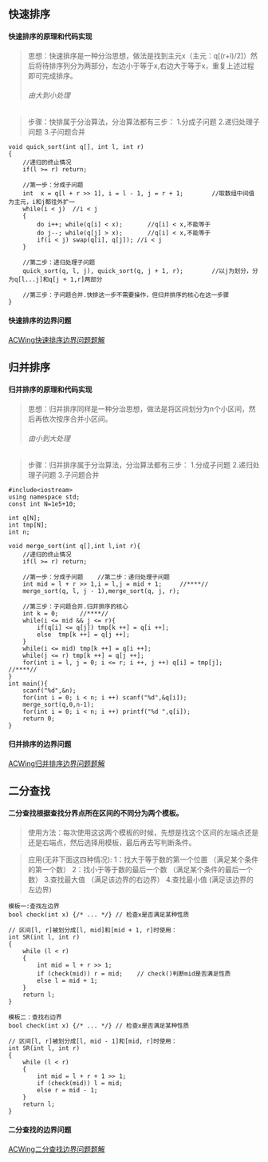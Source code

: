 ## 快速排序
#### 快速排序的原理和代码实现
>思想：快速排序是一种分治思想，做法是找到主元x（主元：q[(r+l)/2]）然后将待排序列分为两部分，左边小于等于x,右边大于等于x，重复上述过程即可完成排序。
>###### 由大到小处理

>步骤：快排属于分治算法，分治算法都有三步：
1.分成子问题
2.递归处理子问题
3.子问题合并

```
void quick_sort(int q[], int l, int r)
{
    //递归的终止情况
    if(l >= r) return;

    //第一步：分成子问题
    int  x = q[l + r >> 1], i = l - 1, j = r + 1;        //取数组中间值为主元，i和j都往外扩一
    while(i < j)  //i < j
    {
        do i++; while(q[i] < x);       //q[i] < x,不能等于
        do j--; while(q[j] > x);       //q[i] < x,不能等于
        if(i < j) swap(q[i], q[j]); //i < j
    }

    //第二步：递归处理子问题
    quick_sort(q, l, j), quick_sort(q, j + 1, r);        //以j为划分，分为q[l...j]和q[j + 1,r]两部分

    //第三步：子问题合并.快排这一步不需要操作，但归并排序的核心在这一步骤
}
```

#### 快速排序的边界问题
[ACWing快速排序边界问题题解](https://www.acwing.com/solution/content/16777/)

## 归并排序
#### 归并排序的原理和代码实现
>思想：归并排序同样是一种分治思想，做法是将区间划分为n个小区间，然后再依次按序合并小区间。
>###### 由小到大处理

>步骤：归并排序属于分治算法，分治算法都有三步：
1.分成子问题
2.递归处理子问题
3.子问题合并

```
#include<iostream>
using namespace std;
const int N=1e5+10;

int q[N];
int tmp[N];
int n;

void merge_sort(int q[],int l,int r){
    //递归的终止情况
    if(l >= r) return;
    
    //第一步：分成子问题    //第二步：递归处理子问题
    int mid = l + r >> 1,i = l,j = mid + 1;     //****//
    merge_sort(q, l, j - 1),merge_sort(q, j, r);

    //第三步：子问题合并.归并排序的核心
    int k = 0;      //****//
    while(i <= mid && j <= r){
        if(q[i] <= q[j]) tmp[k ++] = q[i ++];
        else  tmp[k ++] = q[j ++];
    }
    while(i <= mid) tmp[k ++] = q[i ++];
    while(j <= r) tmp[k ++] = q[j ++];
    for(int i = l, j = 0; i <= r; i ++, j ++) q[i] = tmp[j];      //****//
}
int main(){
    scanf("%d",&n);
    for(int i = 0; i < n; i ++) scanf("%d",&q[i]);
    merge_sort(q,0,n-1);
    for(int i = 0; i < n; i ++) printf("%d ",q[i]);
    return 0;
}
```
#### 归并排序的边界问题
[ACWing归并排序边界问题题解](https://www.acwing.com/solution/content/16778/)

## 二分查找
#### 二分查找根据查找分界点所在区间的不同分为两个模板。
>使用方法：每次使用这这两个模板的时候，先想是找这个区间的左端点还是还是右端点，然后选择用模板，最后再去写判断条件。

>应用(无非下面这四种情况):
1：找大于等于数的第一个位置 （满足某个条件的第一个数）
2：找小于等于数的最后一个数 （满足某个条件的最后一个数）
3.查找最大值 （满足该边界的右边界）
4.查找最小值 (满足该边界的左边界)
```
模板一:查找左边界
bool check(int x) {/* ... */} // 检查x是否满足某种性质

// 区间[l, r]被划分成[l, mid]和[mid + 1, r]时使用：
int SR(int l, int r)
{
    while (l < r)
    {
        int mid = l + r >> 1;
        if (check(mid)) r = mid;    // check()判断mid是否满足性质
        else l = mid + 1;
    }
    return l;
}

```

```
模板二：查找右边界
bool check(int x) {/* ... */} // 检查x是否满足某种性质

// 区间[l, r]被划分成[l, mid - 1]和[mid, r]时使用：
int SR(int l, int r)
{
    while (l < r)
    {
        int mid = l + r + 1 >> 1;      
        if (check(mid)) l = mid;       
        else r = mid - 1;
    }
    return l;
}
```

#### 二分查找的边界问题
[ACWing二分查找边界问题题解](https://www.acwing.com/solution/content/107848/)

